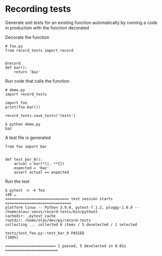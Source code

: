 # Recording tests

Generate unit tests for an existing function automatically by running a code in production
with the function decorated 

Decorate the function
~~~
# foo.py
from record_tests import record


@record
def bar():
    return 'baz'
~~~

Run code that calls the function
~~~
# demo.py
import record_tests

import foo
print(foo.bar())

record_tests.save_tests('tests')
~~~

~~~
$ python demo.py
baz
~~~

A test file is generated
~~~
from foo import bar


def test_bar_0():
    actual = bar(*(), **{})
    expected = 'baz'
    assert actual == expected
~~~

Run the test
~~~
$ pytest -v -k foo                                                                                                                                                                                   148 ↵
============================= test session starts ==============================
platform linux -- Python 3.9.0, pytest-7.1.2, pluggy-1.0.0 -- /home/olav/.venvs/record-tests/bin/python3
cachedir: .pytest_cache
rootdir: /home/olav/dev/py/record-tests
collecting ... collected 6 items / 5 deselected / 1 selected

tests/test_foo.py::test_bar_0 PASSED                                     [100%]

======================= 1 passed, 5 deselected in 0.01s ========================
~~~
    
